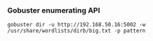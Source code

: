 ### Gobuster enumerating API

```
gobuster dir -u http://192.168.50.16:5002 -w /usr/share/wordlists/dirb/big.txt -p pattern
```
